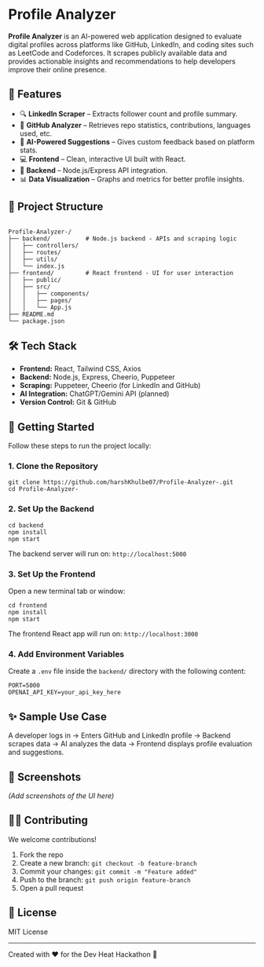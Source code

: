 <h1>Profile Analyzer</h1>

<p><strong>Profile Analyzer</strong> is an AI-powered web application designed to evaluate digital profiles across platforms like GitHub, LinkedIn, and coding sites such as LeetCode and Codeforces. It scrapes publicly available data and provides actionable insights and recommendations to help developers improve their online presence.</p>

<h2>🚀 Features</h2>
<ul>
  <li>🔍 <strong>LinkedIn Scraper</strong> – Extracts follower count and profile summary.</li>
  <li>🐙 <strong>GitHub Analyzer</strong> – Retrieves repo statistics, contributions, languages used, etc.</li>
  <li>🧠 <strong>AI-Powered Suggestions</strong> – Gives custom feedback based on platform stats.</li>
  <li>💻 <strong>Frontend</strong> – Clean, interactive UI built with React.</li>
  <li>🔗 <strong>Backend</strong> – Node.js/Express API integration.</li>
  <li>📊 <strong>Data Visualization</strong> – Graphs and metrics for better profile insights.</li>
</ul>

<h2>🧱 Project Structure</h2>
<pre><code>
Profile-Analyzer-/
├── backend/          # Node.js backend - APIs and scraping logic
│   ├── controllers/
│   ├── routes/
│   ├── utils/
│   └── index.js
├── frontend/         # React frontend - UI for user interaction
│   ├── public/
│   ├── src/
│   │   ├── components/
│   │   ├── pages/
│   │   └── App.js
├── README.md
└── package.json
</code></pre>

<h2>🛠️ Tech Stack</h2>
<ul>
  <li><strong>Frontend:</strong> React, Tailwind CSS, Axios</li>
  <li><strong>Backend:</strong> Node.js, Express, Cheerio, Puppeteer</li>
  <li><strong>Scraping:</strong> Puppeteer, Cheerio (for LinkedIn and GitHub)</li>
  <li><strong>AI Integration:</strong> ChatGPT/Gemini API (planned)</li>
  <li><strong>Version Control:</strong> Git & GitHub</li>
</ul>

<h2>🧪 Getting Started</h2>
<p>Follow these steps to run the project locally:</p>

<h3>1. Clone the Repository</h3>
<pre><code class="bash">git clone https://github.com/harshKhulbe07/Profile-Analyzer-.git
cd Profile-Analyzer-</code></pre>

<h3>2. Set Up the Backend</h3>
<pre><code class="bash">cd backend
npm install
npm start</code></pre>
<p>The backend server will run on: <code>http://localhost:5000</code></p>

<h3>3. Set Up the Frontend</h3>
<p>Open a new terminal tab or window:</p>
<pre><code class="bash">cd frontend
npm install
npm start</code></pre>
<p>The frontend React app will run on: <code>http://localhost:3000</code></p>

<h3>4. Add Environment Variables</h3>
<p>Create a <code>.env</code> file inside the <code>backend/</code> directory with the following content:</p>
<pre><code>PORT=5000
OPENAI_API_KEY=your_api_key_here</code></pre>

<h2>✨ Sample Use Case</h2>
<p>A developer logs in → Enters GitHub and LinkedIn profile → Backend scrapes data → AI analyzes the data → Frontend displays profile evaluation and suggestions.</p>

<h2>📸 Screenshots</h2>
<p><em>(Add screenshots of the UI here)</em></p>

<h2>🧑‍💻 Contributing</h2>
<p>We welcome contributions!</p>
<ol>
  <li>Fork the repo</li>
  <li>Create a new branch: <code>git checkout -b feature-branch</code></li>
  <li>Commit your changes: <code>git commit -m "Feature added"</code></li>
  <li>Push to the branch: <code>git push origin feature-branch</code></li>
  <li>Open a pull request</li>
</ol>

<h2>📄 License</h2>
<p>MIT License</p>

<hr />

<p>Created with ❤️ for the Dev Heat Hackathon 🚀</p>

